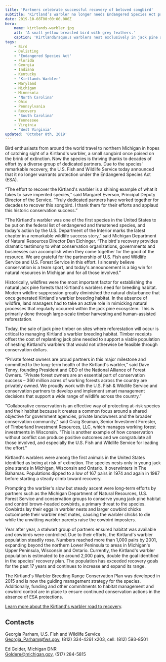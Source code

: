 ```yaml
---
title: 'Partners celebrate successful recovery of beloved songbird'
subtitle: 'Kirtland’s warbler no longer needs Endangered Species Act protection'
date: 2019-10-08T00:00:00.000Z
hero:
    name: kirtlands-warbler.jpg
    alt: 'A small yellow breasted bird with grey feathers.'
    caption: 'Kirtland&rsquo;s warblers nest exclusively in jack pine stands. <a href="https://flic.kr/p/97xaNJ">Photo</a> by Joel Trick, USFWS.'
tags:
    - Bird
    - Delisting
    - 'Endangered Species Act'
    - Florida
    - Georgia
    - Indiana
    - Kentucky
    - 'Kirtlands Warbler'
    - Maryland
    - Michigan
    - Minnesota
    - 'North Carolina'
    - Ohio
    - Pennsylvania
    - Recovery
    - 'South Carolina'
    - Tennessee
    - Virginia
    - 'West Virginia'
updated: 'October 8th, 2019'
---
```


Bird enthusiasts from around the world travel to northern Michigan in hopes of catching sight of a Kirtland's warbler, a small songbird once poised on the brink of extinction. Now the species is thriving thanks to decades of effort by a diverse group of dedicated partners. Due to the species' remarkable recovery, the U.S. Fish and Wildlife Service today announced that it no longer warrants protection under the Endangered Species Act (ESA).

“The effort to recover the Kirtland's warbler is a shining example of what it takes to save imperiled species,” said Margaret Everson, Principal Deputy Director of the Service. “Truly dedicated partners have worked together for decades to recover this songbird. I thank them for their efforts and applaud this historic conservation success.”

“The Kirtland's warbler was one of the first species in the United States to be put on the federal list of endangered and threatened species, and today's action by the U.S. Department of the Interior marks the latest chapter in a remarkable wildlife success story,” said Michigan Department of Natural Resources Director Dan Eichinger. “The bird's recovery provides dramatic testimony to what conservation organizations, governments and businesses can accomplish when they come together for the good of the resource. We are grateful for the partnership of U.S. Fish and Wildlife Service and U.S. Forest Service in this effort. I sincerely believe conservation is a team sport, and today's announcement is a big win for natural resources in Michigan and for all those involved.”

Historically, wildfires were the most important factor for establishing the natural jack pine forests that Kirtland's warblers need for breeding habitat. Modern wildfire suppression greatly diminished the natural disturbance that once generated Kirtland's warbler breeding habitat. In the absence of wildfire, land managers had to take an active role in mimicking natural processes that regularly occurred within the jack pine ecosystem. This is primarily done through large-scale timber harvesting and human-assisted reforestation.

Today, the sale of jack pine timber on sites where reforestation will occur is critical to managing Kirtland's warbler breeding habitat. Timber receipts offset the cost of replanting jack pine needed to support a viable population of nesting Kirtland's warblers that would not otherwise be feasible through conservation dollars.

“Private forest owners are proud partners in this major milestone and committed to the long-term health of the Kirtland's warbler,” said Dave Tenny, founding President and CEO of the National Alliance of Forest Owners. “Private forest owners are an essential part of conservation success – 360 million acres of working forests across the country are privately owned. We proudly work with the U.S. Fish & Wildlife Service and conservation partners to develop and implement smart management decisions that support a wide range of wildlife across the country.”

"Collaborative conservation is an effective way of protecting at-risk species and their habitat because it creates a common focus around a shared objective for government agencies, private landowners and the broader conservation community," said Craig Seaman, Senior Investment Forester, of Timberland Investment Resources, LLC, which manages working forest investments in Wisconsin. "This is another example of how conservation without conflict can produce positive outcomes and we congratulate all those involved, and especially the U.S. Fish and Wildlife Service for leading the effort."

Kirtland's warblers were among the first animals in the United States identified as being at risk of extinction. The species nests only in young jack pine stands in Michigan, Wisconsin and Ontario. It overwinters in The Bahamas. Populations dipped to a low of 167 pairs in 1974 and again in 1987 before starting a steady climb toward recovery.

Prompting the warbler's slow but steady ascent were long-term efforts by partners such as the Michigan Department of Natural Resources, U.S. Forest Service and conservation groups to conserve young jack pine habitat and control brown-headed cowbirds, a primary threat to the species. Cowbirds lay their eggs in warbler nests and larger cowbird chicks outcompete their warbler nest mates, causing the warbler chicks to die while the unwitting warbler parents raise the cowbird imposters.

Year after year, a stalwart group of partners ensured habitat was available and cowbirds were controlled. Due to their efforts, the Kirtland's warbler population steadily rose. Numbers reached more than 1,000 pairs by 2001, expanding beyond the northern Lower Peninsula to areas in Michigan's Upper Peninsula, Wisconsin and Ontario. Currently, the Kirtland's warbler population is estimated to be around 2,000 pairs, double the goal identified in the species' recovery plan. The population has exceeded recovery goals for the past 17 years and continues to increase and expand its range.

The Kirtland's Warbler Breeding Range Conservation Plan was developed in 2015 and is now the guiding management strategy for the species. Additionally, funding and other commitments to habitat management and cowbird control are in place to ensure continued conservation actions in the absence of ESA protections.

[Learn more about the Kirtland's warbler road to recovery](https://www.fws.gov/midwest/endangered/birds/Kirtland/recovery.html).

## Contacts

Georgia Parham, U.S. Fish and Wildlife Service  
[Georgia_Parham@fws.gov](mailto:Georgia_Parham@fws.gov), (812) 334-4261 x203, cell: (812) 593-8501

Ed Golder, Michigan DNR  
[Goldere@michigan.gov](mailto:Goldere@michigan.gov), (517) 284-5815